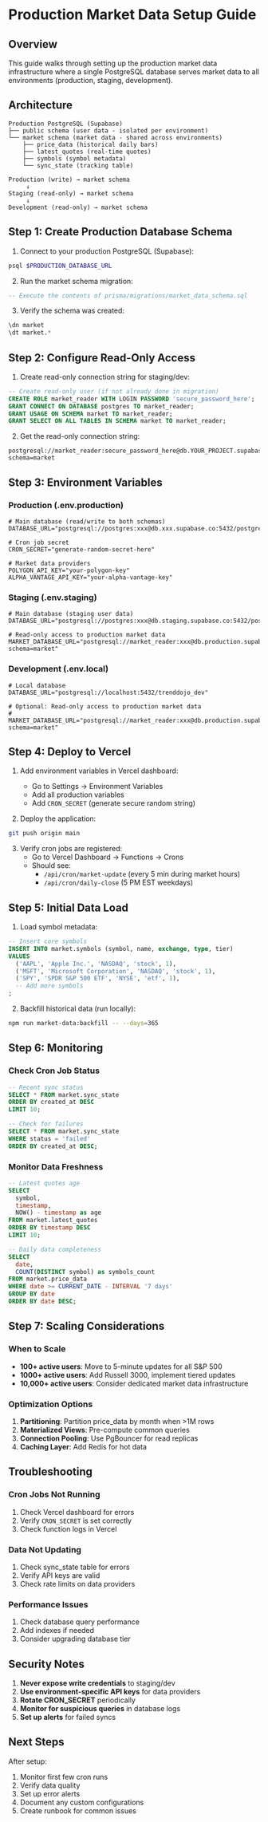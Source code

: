 # Production Market Data Setup Guide

## Overview
This guide walks through setting up the production market data infrastructure where a single PostgreSQL database serves market data to all environments (production, staging, development).

## Architecture
```
Production PostgreSQL (Supabase)
├── public schema (user data - isolated per environment)
└── market schema (market data - shared across environments)
    ├── price_data (historical daily bars)
    ├── latest_quotes (real-time quotes)
    ├── symbols (symbol metadata)
    └── sync_state (tracking table)

Production (write) → market schema
     ↓
Staging (read-only) → market schema
     ↓
Development (read-only) → market schema
```

## Step 1: Create Production Database Schema

1. Connect to your production PostgreSQL (Supabase):
```bash
psql $PRODUCTION_DATABASE_URL
```

2. Run the market schema migration:
```sql
-- Execute the contents of prisma/migrations/market_data_schema.sql
```

3. Verify the schema was created:
```sql
\dn market
\dt market.*
```

## Step 2: Configure Read-Only Access

1. Create read-only connection string for staging/dev:
```sql
-- Create read-only user (if not already done in migration)
CREATE ROLE market_reader WITH LOGIN PASSWORD 'secure_password_here';
GRANT CONNECT ON DATABASE postgres TO market_reader;
GRANT USAGE ON SCHEMA market TO market_reader;
GRANT SELECT ON ALL TABLES IN SCHEMA market TO market_reader;
```

2. Get the read-only connection string:
```
postgresql://market_reader:secure_password_here@db.YOUR_PROJECT.supabase.co:5432/postgres?schema=market
```

## Step 3: Environment Variables

### Production (.env.production)
```env
# Main database (read/write to both schemas)
DATABASE_URL="postgresql://postgres:xxx@db.xxx.supabase.co:5432/postgres"

# Cron job secret
CRON_SECRET="generate-random-secret-here"

# Market data providers
POLYGON_API_KEY="your-polygon-key"
ALPHA_VANTAGE_API_KEY="your-alpha-vantage-key"
```

### Staging (.env.staging)
```env
# Main database (staging user data)
DATABASE_URL="postgresql://postgres:xxx@db.staging.supabase.co:5432/postgres"

# Read-only access to production market data
MARKET_DATABASE_URL="postgresql://market_reader:xxx@db.production.supabase.co:5432/postgres?schema=market"
```

### Development (.env.local)
```env
# Local database
DATABASE_URL="postgresql://localhost:5432/trenddojo_dev"

# Optional: Read-only access to production market data
# MARKET_DATABASE_URL="postgresql://market_reader:xxx@db.production.supabase.co:5432/postgres?schema=market"
```

## Step 4: Deploy to Vercel

1. Add environment variables in Vercel dashboard:
   - Go to Settings → Environment Variables
   - Add all production variables
   - Add `CRON_SECRET` (generate secure random string)

2. Deploy the application:
```bash
git push origin main
```

3. Verify cron jobs are registered:
   - Go to Vercel Dashboard → Functions → Crons
   - Should see:
     - `/api/cron/market-update` (every 5 min during market hours)
     - `/api/cron/daily-close` (5 PM EST weekdays)

## Step 5: Initial Data Load

1. Load symbol metadata:
```sql
-- Insert core symbols
INSERT INTO market.symbols (symbol, name, exchange, type, tier)
VALUES
  ('AAPL', 'Apple Inc.', 'NASDAQ', 'stock', 1),
  ('MSFT', 'Microsoft Corporation', 'NASDAQ', 'stock', 1),
  ('SPY', 'SPDR S&P 500 ETF', 'NYSE', 'etf', 1),
  -- Add more symbols
;
```

2. Backfill historical data (run locally):
```bash
npm run market-data:backfill -- --days=365
```

## Step 6: Monitoring

### Check Cron Job Status
```sql
-- Recent sync status
SELECT * FROM market.sync_state
ORDER BY created_at DESC
LIMIT 10;

-- Check for failures
SELECT * FROM market.sync_state
WHERE status = 'failed'
ORDER BY created_at DESC;
```

### Monitor Data Freshness
```sql
-- Latest quotes age
SELECT
  symbol,
  timestamp,
  NOW() - timestamp as age
FROM market.latest_quotes
ORDER BY timestamp DESC
LIMIT 10;

-- Daily data completeness
SELECT
  date,
  COUNT(DISTINCT symbol) as symbols_count
FROM market.price_data
WHERE date >= CURRENT_DATE - INTERVAL '7 days'
GROUP BY date
ORDER BY date DESC;
```

## Step 7: Scaling Considerations

### When to Scale
- **100+ active users**: Move to 5-minute updates for all S&P 500
- **1000+ active users**: Add Russell 3000, implement tiered updates
- **10,000+ active users**: Consider dedicated market data infrastructure

### Optimization Options
1. **Partitioning**: Partition price_data by month when >1M rows
2. **Materialized Views**: Pre-compute common queries
3. **Connection Pooling**: Use PgBouncer for read replicas
4. **Caching Layer**: Add Redis for hot data

## Troubleshooting

### Cron Jobs Not Running
1. Check Vercel dashboard for errors
2. Verify `CRON_SECRET` is set correctly
3. Check function logs in Vercel

### Data Not Updating
1. Check sync_state table for errors
2. Verify API keys are valid
3. Check rate limits on data providers

### Performance Issues
1. Check database query performance
2. Add indexes if needed
3. Consider upgrading database tier

## Security Notes

1. **Never expose write credentials** to staging/dev
2. **Use environment-specific API keys** for data providers
3. **Rotate CRON_SECRET** periodically
4. **Monitor for suspicious queries** in database logs
5. **Set up alerts** for failed syncs

## Next Steps

After setup:
1. Monitor first few cron runs
2. Verify data quality
3. Set up error alerts
4. Document any custom configurations
5. Create runbook for common issues